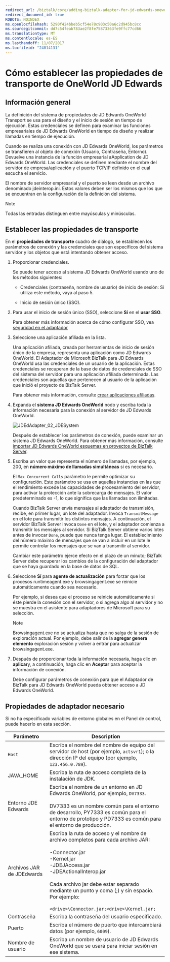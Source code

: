 ```yaml
---
redirect_url: /biztalk/core/adding-biztalk-adapter-for-jd-edwards-oneworld/
redirect_document_id: true
ROBOTS: NOINDEX
ms.openlocfilehash: 5290f424bbeb5cf54e78c903c50a6c2d945bc8cc
ms.sourcegitcommit: dd7c54feab783ae2f8fe75873363fe9ffc77cd66
ms.translationtype: MT
ms.contentlocale: es-ES
ms.lasthandoff: 11/07/2017
ms.locfileid: "24014131"
---
```

# <a name="how-to-set-jd-edwards-oneworld-transport-properties"></a>Cómo establecer las propiedades de transporte de OneWorld JD Edwards

## <a name="overview"></a>Información general
La definición del sistema de propiedades de JD Edwards OneWorld Transport se usa para el diseño y el inicio de sesión en tiempo de ejecución. Estas credenciales se definen para examinar las funciones empresariales de JD Edwards OneWorld en tiempo de diseño y realizar llamadas en tiempo de ejecución.  
  
 Cuando se realiza una conexión con JD Edwards OneWorld, los parámetros se transfieren al objeto de conexión (Usuario, Contraseña, Entorno). Devuelve una instancia de la función empresarial aApplication de JD Edwards OneWorld. Las credenciales se definen mediante el nombre del servidor de empresa/aplicación y el puerto TCP/IP definido en el cual escucha el servicio.  
  
 El nombre de servidor empresarial y el puerto se leen desde un archivo denominado jdeinterop.ini. Estos valores deben ser los mismos que los que se encuentran en la configuración de la definición del sistema.  
  
> [!NOTE]
>  Todas las entradas distinguen entre mayúsculas y minúsculas.  
  
## <a name="set-the-transport-properties"></a>Establecer las propiedades de transporte  
 En el **propiedades de transporte** cuadro de diálogo, se establecen los parámetros de conexión y las credenciales que son específicos del sistema servidor y los objetos que está intentando obtener acceso.  
  
1.  Proporcionar credenciales.  
  
     Se puede tener acceso al sistema JD Edwards OneWorld usando uno de los métodos siguientes:  
  
    -   Credenciales (contraseña, nombre de usuario) de inicio de sesión: Si utiliza este método, vaya al paso 5.  
  
    -   Inicio de sesión único (SSO).  
  
2.  Para usar el inicio de sesión único (SSO), seleccione **Sí** en el **usar SSO**.  
  
     Para obtener más información acerca de cómo configurar SSO, vea [seguridad en el adaptador](../core/security-in-biztalk-adapter-for-jd-edwards-oneworld.md)  
  
3.  Seleccione una aplicación afiliada en la lista.  
  
     Una aplicación afiliada, creada por herramientas de inicio de sesión único de la empresa, representa una aplicación como JD Edwards OneWorld. El Adaptador de Microsoft BizTalk para JD Edwards OneWorld usa las credenciales de un usuario de la aplicación. Estas credenciales se recuperan de la base de datos de credenciales de SSO del sistema del servidor para una aplicación afiliada determinada. Las credenciales son aquellas que pertenecen al usuario de la aplicación que inició el proyecto de BizTalk Server.  
  
     Para obtener más información, consulte [crear aplicaciones afiliadas](../core/creating-affiliate-applications3.md).  
  
4.  Expanda el **sistema JD Edwards OneWorld** nodo y escriba toda la información necesaria para la conexión al servidor de JD Edwards OneWorld.  
  
     ![](../core/media/jdedadapter-02-jdesystem.gif "JDEdAdapter_02_JDESystem")  
  
     Después de establecer los parámetros de conexión, puede examinar un sistema JD Edwards OneWorld. Para obtener más información, consulte [importar JD Edwards OneWorld esquemas en proyectos de BizTalk Server](../core/importing-jd-edwards-oneworld-schemas-into-biztalk-server-projects.md).  
  
5.  Escriba un valor que representa el número de llamadas, por ejemplo, 200, en **número máximo de llamadas simultáneas** si es necesario.  
  
     El `Max Concurrent Calls` parámetro le permite optimizar su configuración. Este parámetro se usa en aquellas instancias en las que el rendimiento excede las capacidades de procesamiento del servidor, para activar la protección ante la sobrecarga de mensajes. El valor predeterminado es -1, lo que significa que las llamadas son ilimitadas.  
  
     Cuando BizTalk Server envía mensajes al adaptador de transmisión, recibe, en primer lugar, un lote del adaptador. Invoca `TransmitMessage` en el lote para transmitir los distintos mensajes. A continuación, el servidor BizTalk Server invoca `Done` en el lote, y el adaptador comienza a transmitir los mensajes al servidor. Si BizTalk Server obtiene varios lotes antes de invocar `Done`, puede que nunca tenga lugar. El establecimiento del número máximo de mensajes que se van a incluir en un lote le permite controlar los mensajes que se van a transmitir al servidor.  
  
     Cambiar este parámetro ejerce efecto en el plazo de un minuto; BizTalk Server debe recuperar los cambios de la configuración del adaptador que se haya guardado en la base de datos de SQL.  
  
6.  Seleccione **Sí** para **agente de actualización** para forzar que los procesos runtimeagent.exe y browsingagent.exe se reinicie automáticamente cuando sea necesario.  
  
     Por ejemplo, si desea que el proceso se reinicie automáticamente si éste pierde la conexión con el servidor, o si agrega algo al servidor y no se muestra en el asistente para adaptadores de Microsoft para su selección.  
  
    > [!NOTE]
    >  Browsingagent.exe no se actualiza hasta que no salga de la sesión de exploración actual. Por ejemplo, debe salir de la **agregar genera elemento** exploración sesión y volver a entrar para actualizar browsingagent.exe.  
  
7.  Después de proporcionar toda la información necesaria, haga clic en **aplicar**y, a continuación, haga clic en **Aceptar** para aceptar la información de conexión.  
  
     Debe configurar parámetros de conexión para que el Adaptador de BizTalk para JD Edwards OneWorld pueda obtener acceso a JD Edwards OneWorld.  
  
## <a name="adapter-required-properties"></a>Propiedades de adaptador necesario  
 Si no ha especificado variables de entorno globales en el Panel de control, puede hacerlo en esta sección.  
  
|Parámetro|Description|  
|---------------|-----------------|  
|`Host`|Escriba el nombre del nombre de equipo del servidor de host (por ejemplo, `actsvr1`); o la dirección IP del equipo (por ejemplo, `123.456.0.789`).|  
|JAVA_HOME|Escriba la ruta de acceso completa de la instalación de JDK.|  
|Entorno JDE Edwards|Escriba el nombre de un entorno en JD Edwards OneWorld, por ejemplo, `DV7333`.<br /><br /> DV7333 es un nombre común para el entorno de desarrollo, PY7333 es común para el entorno de prototipo y PD7333 es común para el entorno de producción.|  
|Archivos JAR de JDEdwards|Escriba la ruta de acceso y el nombre de archivo completos para cada archivo JAR:<br /><br /> -Connector.jar<br />-Kernel.jar<br />-JDEJAccess.jar<br />-JDEActionalInterop.jar<br /><br /> Cada archivo jar debe estar separado mediante un punto y coma (;) y sin espacio. Por ejemplo:<br /><br /> `<drive>\Connector.jar;<drive>\Kernel.jar;`|  
|Contraseña|Escriba la contraseña del usuario especificado.|  
|Puerto|Escriba el número de puerto que intercambiará datos (por ejemplo, `6009`).|  
|Nombre de usuario|Escriba un nombre de usuario de JD Edwards OneWorld que se usará para iniciar sesión en ese sistema.|  
  
